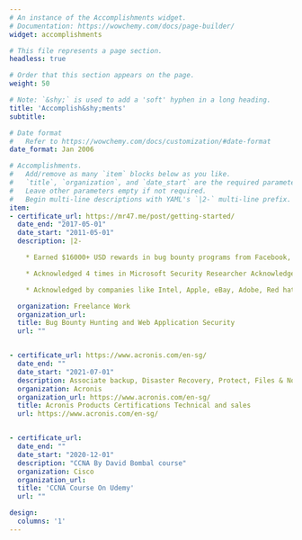 ```yaml
---
# An instance of the Accomplishments widget.
# Documentation: https://wowchemy.com/docs/page-builder/
widget: accomplishments

# This file represents a page section.
headless: true

# Order that this section appears on the page.
weight: 50

# Note: `&shy;` is used to add a 'soft' hyphen in a long heading.
title: 'Accomplish&shy;ments'
subtitle:

# Date format
#   Refer to https://wowchemy.com/docs/customization/#date-format
date_format: Jan 2006

# Accomplishments.
#   Add/remove as many `item` blocks below as you like.
#   `title`, `organization`, and `date_start` are the required parameters.
#   Leave other parameters empty if not required.
#   Begin multi-line descriptions with YAML's `|2-` multi-line prefix.
item:
- certificate_url: https://mr47.me/post/getting-started/
  date_end: "2017-05-01"
  date_start: "2011-05-01"
  description: |2-

    * Earned $16000+ USD rewards in bug bounty programs from Facebook, PayPal, AT&T, Yahoo, Yandex, Barracuda for reporting     XSS, Stored XSS, DOM based XSS, SQLi, CSRF, RFI, LFI, Path disclosure, URL redirection, Privilege escalation and Authentication bugs.

    * Acknowledged 4 times in Microsoft Security Researcher Acknowledgement page for finding XSS, Stored XSS, Broken Authentication.

    * Acknowledged by companies like Intel, Apple, eBay, Adobe, Red hat, Oracle, HTC, Nokia, Nokia Siemens Network, Blackberry, Soundcloud, Ifixit, Zynga, Avira, Chargify, Yandex and many other MNC’s.

  organization: Freelance Work
  organization_url:
  title: Bug Bounty Hunting and Web Application Security
  url: ""


- certificate_url: https://www.acronis.com/en-sg/
  date_end: ""
  date_start: "2021-07-01"
  description: Associate backup, Disaster Recovery, Protect, Files & Notary and Security.
  organization: Acronis
  organization_url: https://www.acronis.com/en-sg/
  title: Acronis Products Certifications Technical and sales
  url: https://www.acronis.com/en-sg/


- certificate_url:
  date_end: ""
  date_start: "2020-12-01"
  description: "CCNA By David Bombal course"
  organization: Cisco
  organization_url:
  title: 'CCNA Course On Udemy'
  url: ""

design:
  columns: '1'
---
```

